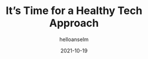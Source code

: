 ---
author: helloanselm
date: 2021-10-19
permalink: false
tags:
  - meta
target_url: https://helloanselm.com/writings/its-time-for-a-healthy-tech-approach
title: It’s Time for a Healthy Tech Approach
---
